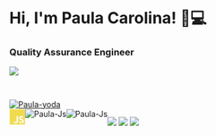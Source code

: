 # Hi, I'm Paula Carolina!  🖖💻 
### Quality Assurance Engineer

</div>
 <div>
  <a href="https://github.com/paulahp">
  <img height="180em" src="https://github-readme-stats.vercel.app/api?username=paulahp&show_icons=true&theme=dracula&include_all_commits=true&count_private=true"/>
   
   </div> 
 
 
 #
 <div> 
   <a href="https://www.linkedin.com/in/paula-carolina-santos/detail/overlay-view/urn:li:fsd_profileTreasuryMedia:(ACoAABagBKkB4Cp4DIzvRSqowuIKvoH5DcjObSk,1635465604937)/">
     <img height="163em"  alt="Paula-yoda" src="https://media.giphy.com/media/l0K4n42JVSqqUvAQg/giphy.gif">
    <div>

 <img align="left" height="28em" alt="Paula-Js"  src="https://raw.githubusercontent.com/devicons/devicon/master/icons/javascript/javascript-plain.svg"> 
 
<img align="left" alt="Paula-Js" src="https://img.shields.io/badge/Node.js-43853D?style=for-the-badge&logo=node.js&logoColor=white"> 
 
<img align="left" alt="Paula-Js" src="https://img.shields.io/badge/Java-ED8B00?style=for-the-badge&logo=java&logoColor=white">
    </div>
   
  

   <a align="left"  href="https://www.linkedin.com/in/paula-carolina-santos/"  target="_blank"><img  src="https://img.shields.io/badge/-LinkedIn-%230077B5?style=for-the-badge&logo=linkedin&logoColor=white" target="_blank"></a>
 <a href="https://www.instagram.com/paularathlef/" target="_blank"><img  src="https://img.shields.io/badge/-Instagram-%23E4405F?style=for-the-badge&logo=instagram&logoColor=white" target="_blank"></a>
      <a align="left"  href = "mailto:paulac.santos@live.com"><img src="https://img.shields.io/badge/Microsoft_Outlook-0078D4?style=for-the-badge&logo=microsoft-outlook&logoColor=white" target="_blank"></a>
</div>
</div> 
  
 
